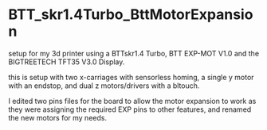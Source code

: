 # BTT_skr1.4Turbo_BttMotorExpansion

setup for my 3d printer using a BTTskr1.4 Turbo, BTT EXP-MOT V1.0 and the BIGTREETECH TFT35 V3.0 Display.

this is setup with two x-carriages with sensorless homing, a single y motor with an endstop, and dual z motors/drivers with a bltouch.

I edited two pins files for the board to allow the motor expansion to work as they were assigning the required EXP pins to other features, and renamed the new motors for my needs.

